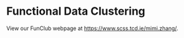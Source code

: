 # Functional Data Clustering

View our FunClub webpage at <a href="https://www.scss.tcd.ie/mimi.zhang/" target="_blank">https://www.scss.tcd.ie/mimi.zhang/</a>.
